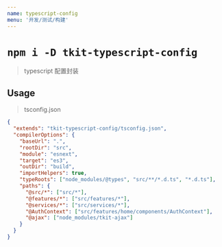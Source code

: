 ```yaml
---
name: typescript-config
menu: '开发/测试/构建'
---
```


# `npm i -D tkit-typescript-config`

> typescript 配置封装

## Usage

> tsconfig.json

```json
{
  "extends": "tkit-typescript-config/tsconfig.json",
  "compilerOptions": {
    "baseUrl": ".",
    "rootDir": "src",
    "module": "esnext",
    "target": "es3",
    "outDir": "build",
    "importHelpers": true,
    "typeRoots": ["node_modules/@types", "src/**/*.d.ts", "*.d.ts"],
    "paths": {
      "@src/*": ["src/*"],
      "@features/*": ["src/features/*"],
      "@services/*": ["src/services/*"],
      "@AuthContext": ["src/features/home/components/AuthContext"],
      "@ajax": ["node_modules/tkit-ajax"]
    }
  }
}
```
